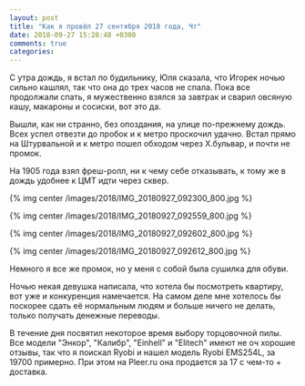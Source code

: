 ```yaml
---
layout: post
title: "Как я провёл 27 сентября 2018 года, Чт"
date: 2018-09-27 15:28:48 +0300
comments: true
categories: 
---
```

С утра дождь, я встал по будильнику, Юля сказала, что Игорек ночью сильно кашлял, так что она до трех часов не спала. Пока все продолжали спать, я мужественно взялся за завтрак и сварил овсяную кашу, макароны и сосиски, вот это да. 

Вышли, как ни странно, без опоздания, на улице по-прежнему дождь. Всех успел отвезти до пробок и к метро проскочил удачно. Встал прямо на Штурвальной и к метро пошел обходом через Х.бульвар, и почти не промок.

На 1905 года взял фреш-ролл, ни к чему себе отказывать, к тому же в дождь удобнее к ЦМТ идти через сквер. 

{% img center /images/2018/IMG_20180927_092300_800.jpg %}

{% img center /images/2018/IMG_20180927_092559_800.jpg %}

{% img center /images/2018/IMG_20180927_092602_800.jpg %}

{% img center /images/2018/IMG_20180927_092612_800.jpg %}

Немного я все же промок, но у меня с собой была сушилка для обуви.

Ночью некая девушка написала, что хотела бы посмотреть квартиру, вот уже и конкуренция намечается. На самом деле мне хотелось бы поскорее сдать её нормальным людям и больше ничего не делать, только получать денежные переводы. 

В течение дня посвятил некоторое время выбору торцовочной пилы. Все модели "Энкор", "Калибр", "Einhell" и "Elitech" имеют не оч хорошие отзывы, так что я поискал Ryobi и нашел модель Ryobi EMS254L, за 19700 примерно. При этом на Pleer.ru она продается за 17 с чем-то + доставка.